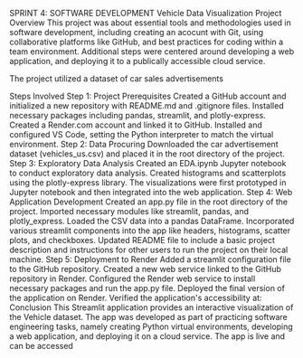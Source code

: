 SPRINT 4: SOFTWARE DEVELOPMENT Vehicle Data Visualization
Project Overview
This project was about essential tools and methodologies used in software development, including creating an acocunt with Git, using collaborative platforms like GitHub, and best practices for coding within a team environment. Additional steps were centered around developing a web application, and deploying it to a publically accessible cloud service.

The project utilized a dataset of car sales advertisements 

Steps Involved
Step 1: Project Prerequisites
Created a GitHub account and initialized a new repository with README.md and .gitignore files.
Installed necessary packages including pandas, streamlit, and plotly-express.
Created a Render.com account and linked it to GitHub.
Installed and configured VS Code, setting the Python interpreter to match the virtual environment.
Step 2: Data Procuring
Downloaded the car advertisement dataset (vehicles_us.csv) and placed it in the root directory of the project.
Step 3: Exploratory Data Analysis
Created an EDA.ipynb Jupyter notebook to conduct exploratory data analysis.
Created histograms and scatterplots using the plotly-express library.
The visualizations were first prototyped in Jupyter notebook and then integrated into the web application.
Step 4: Web Application Development
Created an app.py file in the root directory of the project.
Imported necessary modules like streamlit, pandas, and plotly_express.
Loaded the CSV data into a pandas DataFrame.
Incorporated various streamlit components into the app like headers, histograms, scatter plots, and checkboxes.
Updated README file to include a basic project description and instructions for other users to run the project on their local machine.
Step 5: Deployment to Render
Added a streamlit configuration file to the GitHub repository.
Created a new web service linked to the GitHub repository in Render.
Configured the Render web service to install necessary packages and run the app.py file.
Deployed the final version of the application on Render.
Verified the application's accessibility at:  
Conclusion
This Streamlit application provides an interactive visualization of the Vehicle dataset. The app was developed as part of practicing software engineering tasks, namely creating Python virtual environments, developing a web application, and deploying it on a cloud service. The app is live and can be accessed  






